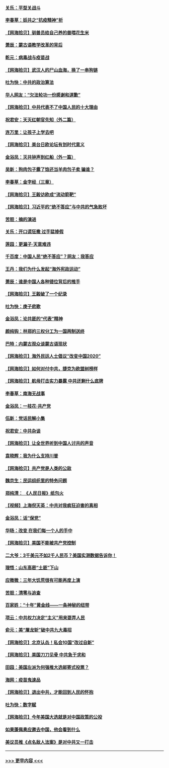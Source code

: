 #### [关乐：平型关战斗](../pages/nsc993/n12395387.md?t=09112151) 
#### [李春草：妖共之“抗疫精神”析](../pages/nsc993/n12395240.md?t=09112151) 
#### [【网海拾贝】驯兽员给自己养的兽喂花生米](../pages/nsc993/n12393919.md?t=09112151) 
#### [萧辰：蒙古语教学改革的背后](../pages/nsc993/n12393677.md?t=09112151) 
#### [乾元：病毒战与疫苗战](../pages/nsc993/n12393107.md?t=09112151) 
#### [【网海拾贝】武汉人的尸山血海，换了一串狗链](../pages/nsc993/n12393043.md?t=09112151) 
#### [吐为快：中共的政治算法](../pages/nsc993/n12390506.md?t=09112151) 
#### [华人网友：“欠法轮功一份感谢和道歉”](../pages/nsc993/n12390098.md?t=09112151) 
#### [【网海拾贝】中共代表不了中国人民的十大理由](../pages/nsc993/n12388155.md?t=09112151) 
#### [祝君安：天灭红朝官先知（外二篇）](../pages/nsc993/n12387957.md?t=09112151) 
#### [连万里：让孩子上学去吧](../pages/nsc993/n12385309.md?t=09112151) 
#### [【网海拾贝】美台日欧论坛有划时代意义](../pages/nsc993/n12385232.md?t=09112151) 
#### [金浴凤：灭共钟声到红船（外一篇）](../pages/nsc993/n12385154.md?t=09112151) 
#### [吴新：狗肉包子露了馅还当羊肉包子卖 骗谁？](../pages/nsc993/n12385133.md?t=09112151) 
#### [李春草：金字经（三章）](../pages/nsc993/n12383691.md?t=09112151) 
#### [【网海拾贝】王毅访欧成“流动箭靶”](../pages/nsc993/n12383338.md?t=09112151) 
#### [【网海拾贝】习近平的“绝不答应”与中共的气急败坏](../pages/nsc993/n12382819.md?t=09112151) 
#### [苦胆：摘的演进](../pages/nsc993/n12382619.md?t=09112151) 
#### [关乐：开口谎狂撒 过手猛掺假](../pages/nsc993/n12382604.md?t=09112151) 
#### [莲园：更漏子‧天意难违](../pages/nsc993/n12382598.md?t=09112151) 
#### [千百度：中国人民“绝不答应”？网友：我答应](../pages/nsc993/n12382024.md?t=09112151) 
#### [王丹：我们为什么发起“海外宪政运动”](../pages/nsc993/n12380286.md?t=09112151) 
#### [萧辰：谁是中国人各种错位背后的推手](../pages/nsc993/n12379800.md?t=09112151) 
#### [【网海拾贝】王毅破了一个纪录](../pages/nsc993/n12379251.md?t=09112151) 
#### [吐为快：庚子悲歌](../pages/nsc993/n12378821.md?t=09112151) 
#### [金浴凤：论共匪的“代表”精神](../pages/nsc993/n12377546.md?t=09112151) 
#### [颜纯钩：林郑的三权分工为一国两制送终](../pages/nsc993/n12377306.md?t=09112151) 
#### [巴特：内蒙古观众谈蒙古语现状](../pages/nsc993/n12376923.md?t=09112151) 
#### [【网海拾贝】海外民运人士倡议“改变中国2020”](../pages/nsc993/n12376682.md?t=09112151) 
#### [【网海拾贝】如何对付中共，捷克为欧盟树榜样](../pages/nsc993/n12374209.md?t=09112151) 
#### [【网海拾贝】航母打击实力暴露 中共还剩什么底牌](../pages/nsc993/n12371825.md?t=09112151) 
#### [李春草：南海无战事](../pages/nsc993/n12371159.md?t=09112151) 
#### [金浴凤：一枝花·共产党](../pages/nsc993/n12368757.md?t=09112151) 
#### [伍新：党话民解小集](../pages/nsc993/n12366907.md?t=09112151) 
#### [祝君安：中共杂谈](../pages/nsc993/n12366076.md?t=09112151) 
#### [【网海拾贝】让全世界听到中国人讨共的声音](../pages/nsc993/n12365569.md?t=09112151) 
#### [袁晓辉：我为什么支持川普](../pages/nsc993/n12362670.md?t=09112151) 
#### [【网海拾贝】共产党是人类的公敌](../pages/nsc993/n12363182.md?t=09112151) 
#### [魏京生：民运组织里的特务问题](../pages/nsc993/n12363010.md?t=09112151) 
#### [郑纯清： 《人民日报》纸包火](../pages/nsc993/n12362706.md?t=09112151) 
#### [【视频】上海倪天英：中共对我疯狂迫害的真相](../pages/nsc993/n12356341.md?t=09112151) 
#### [金浴凤：话“保党”](../pages/nsc993/n12361867.md?t=09112151) 
#### [华旸：改变 在我们每一个人的手中](../pages/nsc993/n12361774.md?t=09112151) 
#### [【网海拾贝】美国不能被共产党控制](../pages/nsc993/n12360271.md?t=09112151) 
#### [二大爷：3千美元不如2千人民币？美国实测数据告诉你！](../pages/nsc993/n12358563.md?t=09112151) 
#### [理悟：山东高密“土匪”下山](../pages/nsc993/n12358535.md?t=09112151) 
#### [应微微：三年大饥荒很有可能再度上演](../pages/nsc993/n12358523.md?t=09112151) 
#### [苦胆：清零与追查](../pages/nsc993/n12358501.md?t=09112151) 
#### [百家姓：“十年”黄金线——一条神秘的纽带](../pages/nsc993/n12358319.md?t=09112151) 
#### [项云：中共权力决定“主义”用来耍弄人民](../pages/nsc993/n12358172.md?t=09112151) 
#### [俞元：美“屠龙斩”破中共九大毒招](../pages/nsc993/n12357822.md?t=09112151) 
#### [【网海拾贝】北京认怂！私会10国“改过自新”](../pages/nsc993/n12357784.md?t=09112151) 
#### [【网海拾贝】美国刀刀见骨 中共急于求和](../pages/nsc993/n12355511.md?t=09112151) 
#### [田园：美国左派为何强推大选邮寄式投票？](../pages/nsc993/n12352963.md?t=09112151) 
#### [海网：疫苗鬼速品](../pages/nsc993/n12354438.md?t=09112151) 
#### [【网海拾贝】退出中共，才能回到人民的怀抱](../pages/nsc993/n12352634.md?t=09112151) 
#### [吐为快：数字赋](../pages/nsc993/n12352317.md?t=09112151) 
#### [【网海拾贝】今年美国大选就是对中国政策的公投](../pages/nsc993/n12350973.md?t=09112151) 
#### [如果蓬佩奥应邀去中国，他会看到什么](../pages/nsc993/n12350945.md?t=09112151) 
#### [美议员推《点名敌人法案》是对中共又一打击](../pages/nsc993/n12350765.md?t=09112151) 

----
#### [ >>> 更早内容 <<< ](../indexes/nsc993-earlier.md)
